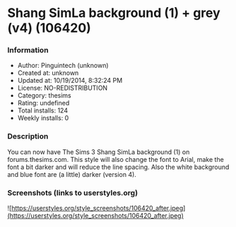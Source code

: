 # Shang SimLa background (1) + grey (v4) (106420)

### Information
- Author: Pinguintech (unknown)
- Created at: unknown
- Updated at: 10/19/2014, 8:32:24 PM
- License: NO-REDISTRIBUTION
- Category: thesims
- Rating: undefined
- Total installs: 124
- Weekly installs: 0


### Description
You can now have The Sims 3 Shang SimLa background (1) on forums.thesims.com. This style will also change the font to Arial, make the font a bit darker and will reduce the line spacing. Also the white background and blue font are (a little) darker (version 4).


### Screenshots (links to userstyles.org)
![https://userstyles.org/style_screenshots/106420_after.jpeg](https://userstyles.org/style_screenshots/106420_after.jpeg)


